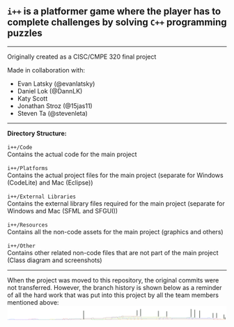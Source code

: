 ## `i++` is a platformer game where the player has to complete challenges by solving `C++` programming puzzles
<hr>
Originally created as a CISC/CMPE 320 final project

Made in collaboration with:
- Evan Latsky (@evanlatsky)
- Daniel Lok (@DannLK)
- Katy Scott
- Jonathan Stroz  (@15jas11)
- Steven Ta  (@stevenleta)

<hr>

**Directory Structure:**

`i++/Code`
<br>
Contains the actual code for the main project

`i++/Platforms`
<br>
Contains the actual project files for the main project (separate for Windows (CodeLite) and Mac (Eclipse))

`i++/External Libraries`
<br>
Contains the external library files required for the main project (separate for Windows and Mac (SFML and SFGUI))

`i++/Resources`
<br>
Contains all the non-code assets for the main project (graphics and others)

`i++/Other`
<br>
Contains other related non-code files that are not part of the main project (Class diagram and screenshots)

<hr>
When the project was moved to this repository, the original commits were not transferred.
However, the branch history is shown below as a reminder of all the hard work that was put into this project by all the team members mentioned above:
<img src="Other/Original_commits.png" alt="Original commits"/>